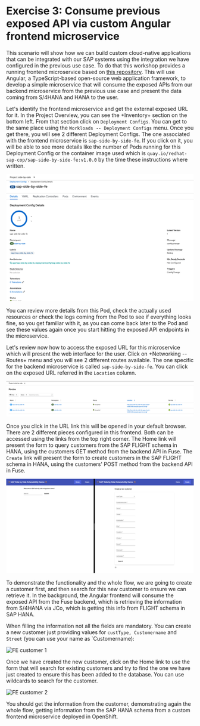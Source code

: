 # Exercise 3: Consume previous exposed API via custom Angular frontend microservice

This scenario will show how we can build custom cloud-native applications that can be integrated with our SAP systems using the integration we have configured in the previous use case. To do that this workshop provides a running frontend microservice based on [this repository](https://github.com/redhat-sap/sap-side-by-side-fe). This will use Angular, a TypeScript-based open-source web application framework, to develop a simple microservice that will consume the exposed APIs from our backend microservice from the previous use case and present the data coming from S/4HANA and HANA to the user.

Let's identify the frontend microservice and get the external exposed URL for it. In the Project Overview, you can see the +Inventory+ section on the bottom left. From that section click on `Deployment Configs`. You can get to the same place using the `Workloads -- Deployment Configs` menu. Once you get there, you will see 2 different Deployment Configs. The one associated with the frontend microservice is `sap-side-by-side-fe`. If you click on it, you will be able to see more details like the number of Pods running for this Deployment Config or the container image used which is `quay.io/redhat-sap-cop/sap-side-by-side-fe:v1.0.0` by the time these instructions where written.

![DC FE 1](images/dc_fe_01.png)

You can review more details from this Pod, check the actually used resources or check the logs coming from the Pod to see if everything looks fine, so you get familiar with it, as you can come back later to the Pod and see these values again once you start hitting the exposed API endpoints in the microservice.

Let's review now how to access the exposed URL for this microservice which will present the web interface for the user. Click on +Networking -- Routes+ menu and you will see 2 different routes available. The one specific for the backend microservice is called `sap-side-by-side-fe`. You can click on the exposed URL referred in the `Location` column.

![Routes FE](images/route_fe.png)

Once you click in the URL link this will be opened in your default browser. There are 2 different pieces configured in this frontend. Both can be accessed using the links from the top right corner. The Home link will present the form to query customers from the SAP FLIGHT schema in HANA, using the customers GET method from the backend API in Fuse. The `Create` link will present the form to create customers in the SAP FLIGHT schema in HANA, using the customers' POST method from the backend API in Fuse.

![FE](images/fe_01.png)

To demonstrate the functionality and the whole flow, we are going to create a customer first, and then search for this new customer to ensure we can retrieve it. In the background, the Angular frontend will consume the exposed API from the Fuse backend, which is retrieving the information from S/4HANA via JCo, which is getting this info from FLIGHT schema in SAP HANA.

When filling the information not all the fields are mandatory. You can create a new customer just providing values for `custType, Customername` and `Street` (you can use your name as `Customername):

![FE customer 1](images/create_customer.gif)

Once we have created the new customer, click on the Home link to use the form that will search for existing customers and try to find the one we have just created to ensure this has been added to the database. You can use wildcards to search for the customer.

![FE customer 2](images/search_customer.gif)

You should get the information from the customer, demonstrating again the whole flow, getting information from the SAP HANA schema from a custom frontend microservice deployed in OpenShift.